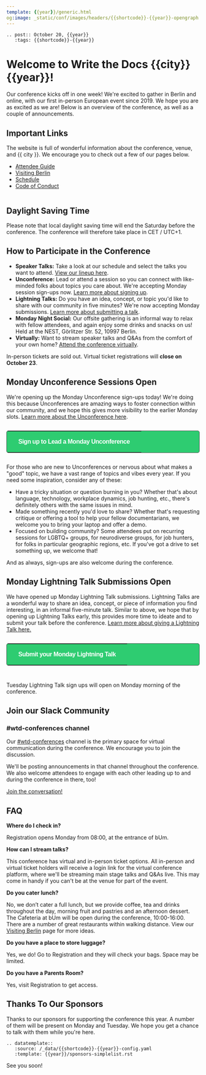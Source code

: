 ```yaml
---
template: {{year}}/generic.html
og:image: _static/conf/images/headers/{{shortcode}}-{{year}}-opengraph.jpg
---
```


```{eval-rst}
.. post:: October 20, {{year}}
   :tags: {{shortcode}}-{{year}}
```

# Welcome to Write the Docs {{city}} {{year}}!

Our conference kicks off in one week! We're excited to gather in Berlin and online, with our first in-person European event since 2019. We hope you are as excited as we are! Below is an overview of the conference, as well as a couple of announcements.

## Important Links

The website is full of wonderful information about the conference, venue, and {{ city }}. We encourage you to check out a few of our pages below.

- [Attendee Guide](https://www.writethedocs.org/conf/{{shortcode}}/{{year}}/attendee-guide/)
- [Visiting Berlin](https://www.writethedocs.org/conf/{{shortcode}}/{{year}}/visiting/)
- [Schedule](https://www.writethedocs.org/conf/{{shortcode}}/{{year}}/schedule/)
- [Code of Conduct](https://www.writethedocs.org/conf/{{shortcode}}/{{year}}/code-of-conduct/)

```{figure} /_static/conf/images/pics/portland-unconference.jpg
```
## Daylight Saving Time

Please note that local daylight saving time will end the Saturday before the conference.
The conference will therefore take place in CET / UTC+1.

## How to Participate in the Conference

- **Speaker Talks:** Take a look at our schedule and select the talks you want to attend. [View our lineup here](https://www.writethedocs.org/conf/{{shortcode}}/{{year}}/schedule/#monday-october-27). 
- **Unconference:** Lead or attend a session so you can connect with like-minded folks about topics you care about. We're accepting Monday session sign-ups now. [Learn more about signing up](#monday-unconference-sessions-open).
- **Lightning Talks:** Do you have an idea, concept, or topic you'd like to share with our community in five minutes? We're now accepting Monday submissions. [Learn more about submitting a talk](#monday-lightning-talk-submissions-open).
- **Monday Night Social:** Our offsite gathering is an informal way to relax with fellow attendees, and again enjoy some drinks and snacks on us! Held at the NEST, Görlitzer Str. 52, 10997 Berlin.
- **Virtually:** Want to stream speaker talks and Q&As from the comfort of your own home? [Attend the conference virtually](https://www.writethedocs.org/conf/{{shortcode}}/{{year}}/virtual/).

In-person tickets are sold out. Virtual ticket registrations will **close on October 23**.

## Monday Unconference Sessions Open

We're opening up the Monday Unconference sign-ups today! We're doing this because Unconferences are amazing ways to foster connection within our community, and we hope this gives more visibility to the earlier Monday slots. [Learn more about the Unconference here](https://www.writethedocs.org/conf/{{shortcode}}/{{year}}/unconference/).

<p style="margin: 2em 0;">
<table border="0" cellpadding="0" cellspacing="0" style="background-color:#2ECC71; border:1px solid #4a4a4a; border-radius:5px;">
<tr>
  <td align="center" valign="middle" style="color:#FFFFFF; font-family:Helvetica, Arial, sans-serif; font-size:16px; font-weight:bold; letter-spacing:-.5px; line-height:150%; padding-top:15px; padding-right:30px; padding-bottom:15px; padding-left:30px;">
     <a href="{{unconf.url}}" target="_blank" style="color:#FFFFFF; text-decoration:none; border-bottom: none;">Sign up to Lead a Monday Unconference</a>
  </td>
</tr>
</table>
</p>

For those who are new to Unconferences or nervous about what makes a "good" topic, we have a vast range of topics and vibes every year. If you need some inspiration, consider any of these:

- Have a tricky situation or question burning in you? Whether that's about language, technology, workplace dynamics, job hunting, etc., there's definitely others with the same issues in mind.
- Made something recently you'd love to share? Whether that's requesting critique or offering a tool to help your fellow documentarians, we welcome you to bring your laptop and offer a demo.
- Focused on building community? Some attendees put on recurring  sessions for LGBTQ+ groups, for neurodiverse groups, for job hunters, for folks in particular geographic regions, etc. If you've got a drive to set something up, we welcome that! 

And as always, sign-ups are also welcome during the conference. 

## Monday Lightning Talk Submissions Open

We have opened up Monday Lightning Talk submissions. Lightning Talks are a wonderful way to share an idea, concept, or piece of information you find interesting, in an informal five-minute talk. Similar to above, we hope that by opening up Lightning Talks early, this provides more time to ideate and to submit your talk before the conference. [Learn more about giving a Lightning Talk here.](https://www.writethedocs.org/conf/{{shortcode}}/{{year}}/lightning-talks/)


<p style="margin: 2em 0;">
<table border="0" cellpadding="0" cellspacing="0" style="background-color:#2ECC71; border:1px solid #4a4a4a; border-radius:5px;">
<tr>
  <td align="center" valign="middle" style="color:#FFFFFF; font-family:Helvetica, Arial, sans-serif; font-size:16px; font-weight:bold; letter-spacing:-.5px; line-height:150%; padding-top:15px; padding-right:30px; padding-bottom:15px; padding-left:30px;">
     <a href="{{lightning_talks.signup_url}}" target="_blank" style="color:#FFFFFF; text-decoration:none; border-bottom: none;">Submit your Monday Lightning Talk</a>
  </td>
</tr>
</table>
</p>

```{figure} /_static/conf/images/headers/portland-2024-all-speakers.jpg
```
Tuesday Lightning Talk sign ups will open on Monday morning of the conference.

## Join our Slack Community

### #wtd-conferences channel
Our [#wtd-conferences](https://writethedocs.slack.com/archives/C1AKFQATH) channel is the primary space for virtual communication during the conference. We encourage you to join the discussion.

We'll be posting announcements in that channel throughout the conference. We also welcome attendees to engage with each other leading up to and during the conference in there, too!

[Join the conversation!](https://docs.google.com/forms/d/e/1FAIpQLSdq4DWRphVt1qVqH8NsjNnS0Szu_NljjZRUvyYqR7mdc00zKQ/viewform) 


## FAQ

**Where do I check in?**

Registration opens Monday from 08:00, at the entrance of bUm. 

**How can I stream talks?**

This conference has virtual and in-person ticket options. All in-person and virtual ticket holders will receive a login link for the virtual conference platform, where we'll be streaming main stage talks and Q&As live. This may come in handy if you can't be at the venue for part of the event.

**Do you cater lunch?**

No, we don’t cater a full lunch, but we provide coffee, tea and drinks throughout the day, morning fruit and pastries and an afternoon dessert. The Cafeteria at bUm will be open during the conference, 10:00-16:00. There are a number of great restaurants within walking distance. View our [Visiting Berlin](https://www.writethedocs.org/conf/{{shortcode}}/{{year}}/visiting/) page for more ideas.

**Do you have a place to store luggage?**

Yes, we do! Go to Registration and they will check your bags. Space may be limited.

**Do you have a Parents Room?**

Yes, visit Registration to get access.

## Thanks To Our Sponsors

Thanks to our sponsors for supporting the conference this year. A number of them will be present on Monday and Tuesday. We hope you get a chance to talk with them while you're here.

```{eval-rst}
.. datatemplate::
   :source: /_data/{{shortcode}}-{{year}}-config.yaml
   :template: {{year}}/sponsors-simplelist.rst
```

See you soon!

